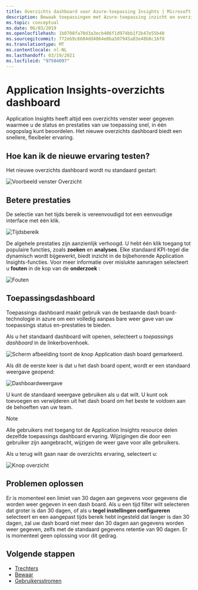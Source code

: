 ```yaml
---
title: Overzichts dashboard voor Azure-toepassing Insights | Microsoft Docs
description: Bewaak toepassingen met Azure-toepassing inzicht en overzicht dashboard functionaliteit.
ms.topic: conceptual
ms.date: 06/03/2019
ms.openlocfilehash: 1b0708fa70d3a3ecb406f1d974bb1f2b47e55b40
ms.sourcegitcommit: 772eb9c6684dd4864e0ba507945a83e48b8c16f0
ms.translationtype: MT
ms.contentlocale: nl-NL
ms.lasthandoff: 03/19/2021
ms.locfileid: "97504097"
---
```

# <a name="application-insights-overview-dashboard"></a>Application Insights-overzichts dashboard

Application Insights heeft altijd een overzichts venster weer gegeven waarmee u de status en prestaties van uw toepassing snel, in één oogopslag kunt beoordelen. Het nieuwe overzichts dashboard biedt een snellere, flexibeler ervaring.

## <a name="how-do-i-test-out-the-new-experience"></a>Hoe kan ik de nieuwe ervaring testen?

Het nieuwe overzichts dashboard wordt nu standaard gestart:

![Voorbeeld venster Overzicht](./media/overview-dashboard/overview.png)

## <a name="better-performance"></a>Betere prestaties

De selectie van het tijds bereik is vereenvoudigd tot een eenvoudige interface met één klik.

![Tijdsbereik](./media/overview-dashboard/app-insights-overview-dashboard-03.png)

De algehele prestaties zijn aanzienlijk verhoogd. U hebt één klik toegang tot populaire functies, zoals **zoeken** en **analyses**. Elke standaard KPI-tegel die dynamisch wordt bijgewerkt, biedt inzicht in de bijbehorende Application Insights-functies. Voor meer informatie over mislukte aanvragen selecteert u **fouten** in de kop van de **onderzoek** :

![Fouten](./media/overview-dashboard/app-insights-overview-dashboard-04.png)

## <a name="application-dashboard"></a>Toepassingsdashboard

Toepassings dashboard maakt gebruik van de bestaande dash board-technologie in azure om een volledig aanpas bare weer gave van uw toepassings status en-prestaties te bieden.

Als u het standaard dashboard wilt openen, selecteert u _toepassings dashboard_ in de linkerbovenhoek.

![Scherm afbeelding toont de knop Application dash board gemarkeerd.](./media/overview-dashboard/app-insights-overview-dashboard-05.png)

Als dit de eerste keer is dat u het dash board opent, wordt er een standaard weergave geopend:

![Dashboardweergave](./media/overview-dashboard/0001-dashboard.png)

U kunt de standaard weergave gebruiken als u dat wilt. U kunt ook toevoegen en verwijderen uit het dash board om het beste te voldoen aan de behoeften van uw team.

> [!NOTE]
> Alle gebruikers met toegang tot de Application Insights resource delen dezelfde toepassings dashboard ervaring. Wijzigingen die door een gebruiker zijn aangebracht, wijzigen de weer gave voor alle gebruikers.

Als u terug wilt gaan naar de overzichts ervaring, selecteert u:

![Knop overzicht](./media/overview-dashboard/app-insights-overview-dashboard-07.png)

## <a name="troubleshooting"></a>Problemen oplossen

Er is momenteel een limiet van 30 dagen aan gegevens voor gegevens die worden weer gegeven in een dash board. Als u een tijd filter wilt selecteren dat groter is dan 30 dagen, of als u **tegel instellingen configureren** selecteert en een aangepast tijds bereik hebt ingesteld dat langer is dan 30 dagen, zal uw dash board niet meer dan 30 dagen aan gegevens worden weer gegeven, zelfs met de standaard gegevens retentie van 90 dagen. Er is momenteel geen oplossing voor dit gedrag.

## <a name="next-steps"></a>Volgende stappen

- [Trechters](./usage-funnels.md)
- [Bewaar](./usage-retention.md)
- [Gebruikersstromen](./usage-flows.md)

